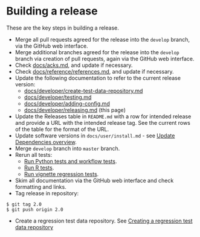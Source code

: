 # Building a release

These are the key steps in building a release.

* Merge all pull requests agreed for the release into the `develop` branch, via the GitHub web interface.
* Merge additional branches agreed for the release into the `develop` branch via creation of pull requests, again via the GitHub web interface.
* Check [docs/acks.md](../acks.md), and update if necessary.
* Check [docs/reference/references.md](../reference/references.md), and update if necessary.
* Update the following documentation to refer to the current release version:
  - [docs/developer/create-test-data-repository.md](./create-test-data-repository.md)
  - [docs/developer/testing.md](./testing.md)
  - [docs/developer/adding-config.md](./adding-config.md)
  - [docs/developer/releasing.md](./releasing.md) (this page)
* Update the Releases table in `README.md` with a row for intended release and provide a URL with the intended release tag. See the current rows of the table for the format of the URL.
* Update software versions in `docs/user/install.md` - see [Update Dependencies overview](./dependencies.md#update-dependencies-overview).
* Merge `develop` branch into `master` branch.
* Rerun all tests:
  - [Run Python tests and workflow tests](./testing.md#run-python-tests-and-workflow-tests).
  - [Run R tests](./testing.md#run-r-tests).
  - [Run vignette regression tests](./testing.md#run-vignette-regression-tests).
* Skim all documentation via the GitHub web interface and check formatting and links.
* Tag release in repository:

```console
$ git tag 2.0
$ git push origin 2.0
```

* Create a regression test data repository. See [Creating a regression test data repository](./create-test-data-repository.md)
